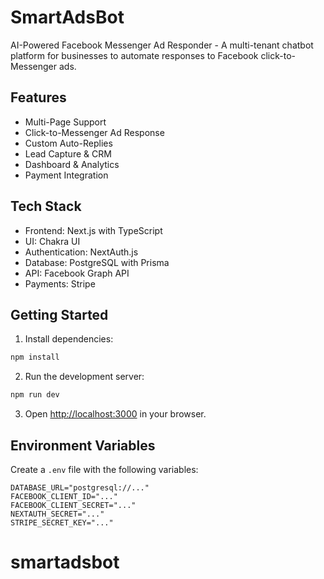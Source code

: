 # SmartAdsBot

AI-Powered Facebook Messenger Ad Responder - A multi-tenant chatbot platform for businesses to automate responses to Facebook click-to-Messenger ads.

## Features

- Multi-Page Support
- Click-to-Messenger Ad Response
- Custom Auto-Replies
- Lead Capture & CRM
- Dashboard & Analytics
- Payment Integration

## Tech Stack

- Frontend: Next.js with TypeScript
- UI: Chakra UI
- Authentication: NextAuth.js
- Database: PostgreSQL with Prisma
- API: Facebook Graph API
- Payments: Stripe

## Getting Started

1. Install dependencies:
```bash
npm install
```

2. Run the development server:
```bash
npm run dev
```

3. Open [http://localhost:3000](http://localhost:3000) in your browser.

## Environment Variables

Create a `.env` file with the following variables:
```
DATABASE_URL="postgresql://..."
FACEBOOK_CLIENT_ID="..."
FACEBOOK_CLIENT_SECRET="..."
NEXTAUTH_SECRET="..."
STRIPE_SECRET_KEY="..."
```
# smartadsbot
